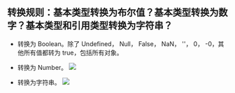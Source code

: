 ## 转换规则：基本类型转换为布尔值？基本类型转换为数字？基本类型和引用类型转换为字符串？

   - 转换为 Boolean。除了 Undefined， Null， False， NaN， ''， 0， -0，其他所有值都转为 true，包括所有对象。
   - 转换为 Number。
   ![](https://user-gold-cdn.xitu.io/2018/9/1/1659524dfb540716?w=427&h=432&f=png&s=13149)

   - 转换为字符串。
   ![](https://user-gold-cdn.xitu.io/2019/12/8/16ee3bb3eb9bd062?w=610&h=264&f=png&s=14553)
